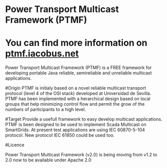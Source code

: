 Power Transport Multicast Framework (PTMF)
====

# You can find more information on [ptmf.iacobus.net](http://ptmf.iacobus.net)

Power Transport Multicast Framework (PTMF) is a FREE framework for developing portable Java reliable, semireliable and unreliable multicast applications.


#Origin
PTMF is initialy based on a novel reliable multicast transport protocol (level 4 of the OSI stack) developed at Universidad de Sevilla. PTMF has been implemented with a herarchical design based on local groups that help minimizing control flow and permit the grow of the numbers of participants to a high level.

#Target
Provide a usefull framework to easy develop multicast applications.
PTMF is been designed to be used to implement Scada Multicast on SmartGrids.
At present test applications are using IEC 60870-5-104 protocol. 
New protocol IEC 61850 could be used too.


#Licence

Power Transport Multicast Framework (v2.0) is being moving from v1.2 to 2.0 now to be available under Apache 2.0
